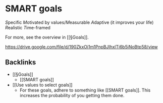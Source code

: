 # SMART goals
*S*pecific
*M*otivated by values/*M*easurable
*A*daptive (it improves your life)
*R*ealistic
*T*ime-framed

For more, see the overview in [[§Goals]].

https://drive.google.com/file/d/190ZkxOi1m1PnpBJIhxlTi6b5iNoBtp58/view

## Backlinks
* [[§Goals]]
	* [[SMART goals]]
* [[Use values to select goals]]
	* For these goals, adhere to something like [[SMART goals]]. This increases the probability of you getting them done.

<!-- #Life -->

<!-- {BearID:BC7482CF-9225-44F5-91C2-753D3B78C269-15756-000013044E18FD2D} -->

